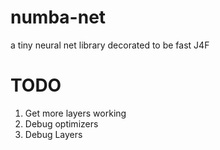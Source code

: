 # numba-net
a tiny neural net library decorated to be fast
J4F

# TODO

1. Get more layers working
2. Debug optimizers
3. Debug Layers
